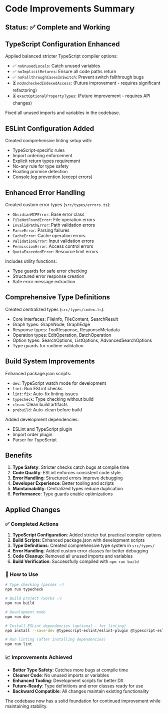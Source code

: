 # Code Improvements Summary

## Status: ✅ Complete and Working

## TypeScript Configuration Enhanced

Applied balanced stricter TypeScript compiler options:
- ✅ `noUnusedLocals`: Catch unused variables
- ✅ `noImplicitReturns`: Ensure all code paths return
- ✅ `noFallthroughCasesInSwitch`: Prevent switch fallthrough bugs
- ⏳ `noUncheckedIndexedAccess`: (Future improvement - requires significant refactoring)
- ⏳ `exactOptionalPropertyTypes`: (Future improvement - requires API changes)

Fixed all unused imports and variables in the codebase.

## ESLint Configuration Added

Created comprehensive linting setup with:
- TypeScript-specific rules
- Import ordering enforcement
- Explicit return types requirement
- No-any rule for type safety
- Floating promise detection
- Console.log prevention (except errors)

## Enhanced Error Handling

Created custom error types (`src/types/errors.ts`):
- `ObsidianMCPError`: Base error class
- `FileNotFoundError`: File operation errors
- `InvalidPathError`: Path validation errors
- `ParseError`: Parsing failures
- `CacheError`: Cache operation errors
- `ValidationError`: Input validation errors
- `PermissionError`: Access control errors
- `QuotaExceededError`: Resource limit errors

Includes utility functions:
- Type guards for safe error checking
- Structured error response creation
- Safe error message extraction

## Comprehensive Type Definitions

Created centralized types (`src/types/index.ts`):
- Core interfaces: FileInfo, FileContent, SearchResult
- Graph types: GraphNode, GraphEdge
- Response types: ToolResponse, ResponseMetadata
- Operation types: EditOperation, BatchOperation
- Option types: SearchOptions, ListOptions, AdvancedSearchOptions
- Type guards for runtime validation

## Build System Improvements

Enhanced package.json scripts:
- `dev`: TypeScript watch mode for development
- `lint`: Run ESLint checks
- `lint:fix`: Auto-fix linting issues
- `typecheck`: Type checking without build
- `clean`: Clean build artifacts
- `prebuild`: Auto-clean before build

Added development dependencies:
- ESLint and TypeScript plugin
- Import order plugin
- Parser for TypeScript

## Benefits

1. **Type Safety**: Stricter checks catch bugs at compile time
2. **Code Quality**: ESLint enforces consistent code style
3. **Error Handling**: Structured errors improve debugging
4. **Developer Experience**: Better tooling and scripts
5. **Maintainability**: Centralized types reduce duplication
6. **Performance**: Type guards enable optimizations

## Applied Changes

### ✅ Completed Actions

1. **TypeScript Configuration**: Added stricter but practical compiler options
2. **Build Scripts**: Enhanced package.json with development scripts
3. **Type Definitions**: Created comprehensive type system in `src/types/`
4. **Error Handling**: Added custom error classes for better debugging
5. **Code Cleanup**: Removed all unused imports and variables
6. **Build Verification**: Successfully compiled with `npm run build`

### 🔧 How to Use

```bash
# Type checking (passes ✅)
npm run typecheck

# Build project (works ✅)
npm run build

# Development mode
npm run dev

# Install ESLint dependencies (optional - for linting)
npm install --save-dev @typescript-eslint/eslint-plugin @typescript-eslint/parser eslint eslint-plugin-import

# Run linting (after installing dependencies)
npm run lint
```

### 📈 Improvements Achieved

- **Better Type Safety**: Catches more bugs at compile time
- **Cleaner Code**: No unused imports or variables
- **Enhanced Tooling**: Development scripts for better DX
- **Future-Ready**: Type definitions and error classes ready for use
- **Backward Compatible**: All changes maintain existing functionality

The codebase now has a solid foundation for continued improvement while maintaining stability.